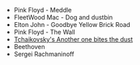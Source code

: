* Pink Floyd - Meddle
* FleetWood Mac - Dog and dustbin
* Elton John - Goodbye Yellow Brick Road
* Pink Floyd - The Wall
* [Tchaikovsky's Another one bites the dust](https://koalie.blog/2007/02/22/tchaikovskys-another-one-bites-the-dust/)
* Beethoven
* Sergei Rachmaninoff 
